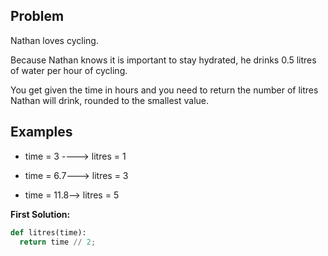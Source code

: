 ## Problem

Nathan loves cycling.

Because Nathan knows it is important to stay hydrated, he drinks 0.5 litres of water per hour of cycling.

You get given the time in hours and you need to return the number of litres Nathan will drink, rounded to the smallest value.

## Examples

* time = 3 ----> litres = 1

* time = 6.7---> litres = 3

* time = 11.8--> litres = 5


**First Solution:**
```python
def litres(time):
  return time // 2;
```    
